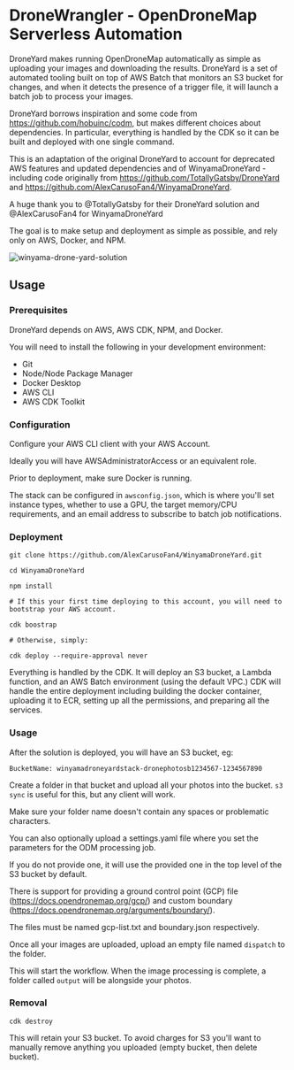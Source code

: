 # DroneWrangler - OpenDroneMap Serverless Automation

DroneYard makes running OpenDroneMap automatically as simple as uploading your images and downloading
the results. DroneYard is a set of automated tooling built on top of AWS Batch that monitors
an S3 bucket for changes, and when it detects the presence of a trigger file, it will launch a
batch job to process your images.

DroneYard borrows inspiration and some code from https://github.com/hobuinc/codm, but makes different
choices about dependencies. In particular, everything is handled by the CDK so it can be built and deployed
with one single command.

This is an adaptation of the original DroneYard to account for deprecated AWS features and updated dependencies and of WinyamaDroneYard  - including code originally from https://github.com/TotallyGatsby/DroneYard and https://github.com/AlexCarusoFan4/WinyamaDroneYard. 

A huge thank you to @TotallyGatsby for their DroneYard solution and @AlexCarusoFan4 for WinyamaDroneYard

The goal is to make setup and deployment as simple as possible, and rely only on AWS, Docker, and NPM.

![winyama-drone-yard-solution](https://github.com/AlexCarusoFan4/WinyamaDroneYard/assets/62007710/308e04b0-052c-4128-93b9-19bc9e2cc084)

## Usage

### Prerequisites
DroneYard depends on AWS, AWS CDK, NPM, and Docker.

You will need to install the following in your development environment:

- Git
- Node/Node Package Manager
- Docker Desktop
- AWS CLI
- AWS CDK Toolkit

### Configuration
Configure your AWS CLI client with your AWS Account. 

Ideally you will have AWSAdministratorAccess or an equivalent role.

Prior to deployment, make sure Docker is running.

The stack can be configured in `awsconfig.json`, which is where you'll set instance types, whether
to use a GPU, the target memory/CPU requirements, and an email address to subscribe to batch job notifications.

### Deployment
```
git clone https://github.com/AlexCarusoFan4/WinyamaDroneYard.git

cd WinyamaDroneYard

npm install

# If this your first time deploying to this account, you will need to bootstrap your AWS account.

cdk boostrap

# Otherwise, simply:

cdk deploy --require-approval never

```

Everything is handled by the CDK. It will deploy an S3 bucket, a Lambda function, and an AWS Batch
environment (using the default VPC.) CDK will handle the entire deployment including building
the docker container, uploading it to ECR, setting up all the permissions, and preparing all the
services.

### Usage
After the solution is deployed, you will have an S3 bucket, eg:

```
BucketName: winyamadroneyardstack-dronephotosb1234567-1234567890
```

Create a folder in that bucket and upload all your photos into the bucket. `s3 sync` is useful for
this, but any client will work.

Make sure your folder name doesn't contain any spaces or problematic characters.

You can also optionally upload a settings.yaml file where you set the parameters for the ODM processing job.

If you do not provide one, it will use the provided one in the top level of the S3 bucket by default.

There is support for providing a ground control point (GCP) file (https://docs.opendronemap.org/gcp/) and custom boundary (https://docs.opendronemap.org/arguments/boundary/).

The files must be named gcp-list.txt and boundary.json respectively.

Once all your images are uploaded, upload an empty file named `dispatch` to the folder.

This will start the workflow. When the image processing is complete, a folder called `output` will
be alongside your photos.

### Removal
```
cdk destroy
```

This will retain your S3 bucket. To avoid
charges for S3 you'll want to manually remove anything you uploaded (empty bucket, then delete bucket).
